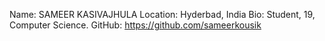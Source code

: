 Name: SAMEER KASIVAJHULA
Location: Hyderbad, India
Bio: Student, 19, Computer Science.
GitHub: https://github.com/sameerkousik
